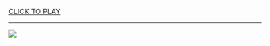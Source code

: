 
<a href="https://premium76.site?title=unblocked_games_premium_platforms&ref=13M">CLICK TO PLAY</a></h3>
<hr>

<a href="https://premium76.site?title=unblocked_games_premium_platforms&ref=13M"><img src="https://clearcache.store/games.png"></a>


